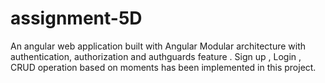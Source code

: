 # assignment-5D
An angular web application built with Angular Modular architecture with authentication, authorization and  authguards  feature . Sign up , Login , CRUD operation based on moments has been implemented in this project.
